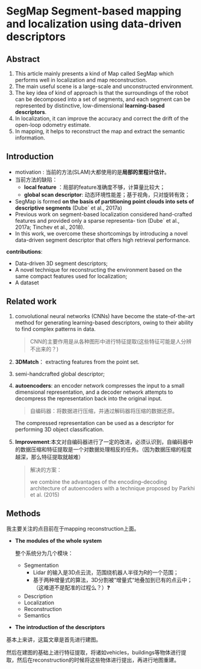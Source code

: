 # SegMap Segment-based mapping and localization using data-driven descriptors

## Abstract

1. This article mainly presents a kind of Map called SegMap which performs well in localization and map reconstruction.
2. The main useful scene is a large-scale and unconstructed environment.
3. The key idea of kind of approach is that the surroundings of the robot can be decomposed into a set of segments, and each segment can be represented by distinctive, low-dimensional **learning-based descriptors**.
4. In localization, it can improve the accuracy and correct the drift of the open-loop odometry estimate.
5. In mapping, it helps to reconstruct the map and extract the semantic information.

## Introduction

- motivation : 当前的方法(SLAM)大都使用的是**局部的里程计估计**。
- 当前方法的缺陷：
  - **local feature** ：局部的feature准确度不够，计算量比较大；
  - **global scan descriptor**: 动态环境性能差；基于视角，只对旋转有效；
- SegMap is formed **on the basis of partitioning point clouds into sets of descriptive segments** (Dube´
  et al., 2017a)
- Previous work on segment-based localization considered hand-crafted features and provided only a sparse representa-
  tion (Dube´ et al., 2017a; Tinchev et al., 2018). 
-  In this work, we overcome these shortcomings by introducing a novel data-driven segment descriptor that offers
  high retrieval performance.

**contributions**:

- Data-driven 3D segment descriptors;
- A novel technique for reconstructing the environment based on the same compact features used for localization;
- A dataset

##  Related work

1. convolutional neural networks (CNNs) have become the state-of-the-art method for generating learning-based descriptors, owing to their ability to find complex patterns in data.

   > CNN的主要作用是从各种图形中进行特征提取(这些特征可能是人分辨不出来的？)

2. **3DMatch**： extracting features from the point set.

3. semi-handcrafted global descriptor;

4. **autoencoders**: an encoder network compresses the input to a small dimensional representation, and a decoder network attempts to decompress the representation back into the original input.

   > 自编码器：将数据进行压缩，并通过解码器将压缩的数据还原。

   The compressed representation can be used as a descriptor for performing 3D object classification.

5. **Improvement**:本文对自编码器进行了一定的改进，必须认识到，自编码器中的数据压缩和特征提取是一个对数据处理相反的任务。（因为数据压缩的程度越深，那么特征提取就越难）

   > 解决的方案：
   >
   > we combine the advantages of the encoding–decoding architecture of autoencoders with a technique proposed by Parkhi et al. (2015)

## Methods

我主要关注的点目前在于mapping reconstruction上面。

- **The modules of the whole system**

  整个系统分为几个模块：

  - Segmentation
    - Lidar 的输入是3D点云流，范围绕机器人半径为R的一个范围；
    - 基于两种增量式的算法，3D分割被”增量式“地叠加到已有的点云中；（这难道不是配准的过程么？）:question:
  - Description
  - Localization
  - Reconstruction
  - Semantics

- **The introduction of the descriptors**

基本上来讲，这篇文章是首先进行建图。

然后在建图的基础上进行特征提取，将诸如vehicles，buildings等物体进行提取，然后在reconstruction的时候将这些物体进行提出，再进行地图重建。